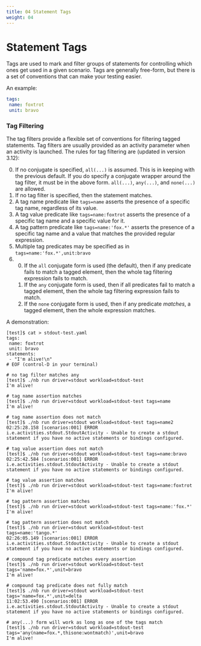 ```yaml
---
title: 04 Statement Tags
weight: 04
---
```


# Statement Tags

Tags are used to mark and filter groups of statements for controlling which ones get used in a given scenario. Tags are
generally free-form, but there is a set of conventions that can make your testing easier.

An example:

```yaml
tags:
 name: foxtrot
 unit: bravo
```

### Tag Filtering

The tag filters provide a flexible set of conventions for filtering tagged statements. Tag filters are usually provided
as an activity parameter when an activity is launched. The rules for tag filtering are (updated in version 3.12):

0. If no conjugate is specified, `all(...)` is assumed. This is in keeping with the previous default. If you do specify
   a conjugate wrapper around the tag filter, it must be in the above form. `all(...)`, `any(...)`, and `none(...)` are
   allowed.
1. If no tag filter is specified, then the statement matches.
2. A tag name predicate like `tags=name` asserts the presence of a specific tag name, regardless of its value.
3. A tag value predicate like `tags=name:foxtrot` asserts the presence of a specific tag name and a specific value for it.
4. A tag pattern predicate like `tags=name:'fox.*'` asserts the presence of a specific tag name and a value that matches
   the provided regular expression.
5. Multiple tag predicates may be specified as in `tags=name:'fox.*',unit:bravo`
6. 
   0. If the `all` conjugate form is used (the default), then if any predicate fails to match a tagged element, then the
   whole tag filtering expression fails to match.
   1. If the `any` conjugate form is used, then if all predicates fail to match a tagged element, then the whole tag filtering
   expression fails to match.
   2. If the `none` conjugate form is used, then if any predicate _matches_, a tagged element, then the whole expression
   matches.

A demonstration:

```text
[test]$ cat > stdout-test.yaml
tags:
 name: foxtrot
 unit: bravo
statements:
 - "I'm alive!\n"
# EOF (control-D in your terminal)

# no tag filter matches any
[test]$ ./nb run driver=stdout workload=stdout-test
I'm alive!

# tag name assertion matches
[test]$ ./nb run driver=stdout workload=stdout-test tags=name
I'm alive!

# tag name assertion does not match
[test]$ ./nb run driver=stdout workload=stdout-test tags=name2
02:25:28.158 [scenarios:001] ERROR i.e.activities.stdout.StdoutActivity - Unable to create a stdout statement if you have no active statements or bindings configured.

# tag value assertion does not match
[test]$ ./nb run driver=stdout workload=stdout-test tags=name:bravo
02:25:42.584 [scenarios:001] ERROR i.e.activities.stdout.StdoutActivity - Unable to create a stdout statement if you have no active statements or bindings configured.

# tag value assertion matches
[test]$ ./nb run driver=stdout workload=stdout-test tags=name:foxtrot
I'm alive!

# tag pattern assertion matches
[test]$ ./nb run driver=stdout workload=stdout-test tags=name:'fox.*'
I'm alive!

# tag pattern assertion does not match
[test]$ ./nb run driver=stdout workload=stdout-test tags=name:'tango.*'
02:26:05.149 [scenarios:001] ERROR i.e.activities.stdout.StdoutActivity - Unable to create a stdout statement if you have no active statements or bindings configured.

# compound tag predicate matches every assertion
[test]$ ./nb run driver=stdout workload=stdout-test tags='name=fox.*',unit=bravo
I'm alive!

# compound tag predicate does not fully match
[test]$ ./nb run driver=stdout workload=stdout-test tags='name=fox.*',unit=delta
11:02:53.490 [scenarios:001] ERROR i.e.activities.stdout.StdoutActivity - Unable to create a stdout statement if you have no active statements or bindings configured.

# any(...) form will work as long as one of the tags match
[test]$ ./nb run driver=stdout workload=stdout-test tags='any(name=fox.*,thisone:wontmatch)',unit=bravo
I'm alive!
```

